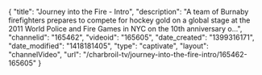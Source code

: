 {
    "title": "Journey into the Fire - Intro",
    "description": "A team of Burnaby firefighters prepares to compete for hockey gold on a global stage at the 2011 World Police and Fire Games in NYC on the 10th anniversary o...",
    "channelid": "165462",
    "videoid": "165605",
    "date_created": "1399316171",
    "date_modified": "1418181405",
    "type": "captivate",
    "layout": "channelVideo",
    "url": "\/charbroil-tv\/journey-into-the-fire-intro\/165462-165605"
}